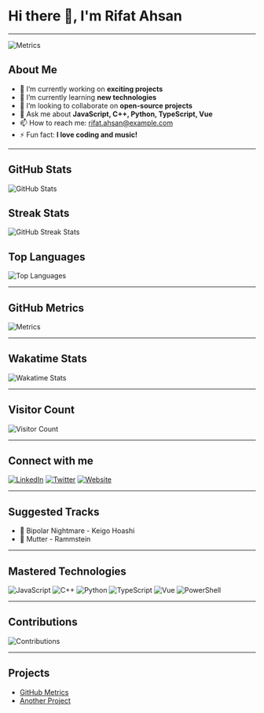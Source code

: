 # Hi there 👋, I'm Rifat Ahsan

---

![Metrics](https://github.com/rifatahsanpul0k/rifatahsanpul0k/blob/main/github-metrics.svg)

## About Me
- 🔭 I’m currently working on **exciting projects**
- 🌱 I’m currently learning **new technologies**
- 👯 I’m looking to collaborate on **open-source projects**
- 💬 Ask me about **JavaScript, C++, Python, TypeScript, Vue**
- 📫 How to reach me: [rifat.ahsan@example.com](mailto:rifat.ahsan@example.com)
- ⚡ Fun fact: **I love coding and music!**

---

## GitHub Stats
![GitHub Stats](https://github-readme-stats.vercel.app/api?username=rifatahsanpul0k&show_icons=true&theme=radical)

## Streak Stats
![GitHub Streak Stats](https://github-readme-streak-stats.herokuapp.com/?user=rifatahsanpul0k&theme=radical)

## Top Languages
![Top Languages](https://github-readme-stats.vercel.app/api/top-langs/?username=rifatahsanpul0k&layout=compact&theme=radical)

---

## GitHub Metrics
![Metrics](https://github.com/rifatahsanpul0k/rifatahsanpul0k/blob/main/github-metrics.svg)

---

## Wakatime Stats
![Wakatime Stats](https://github-readme-stats.vercel.app/api/wakatime?username=rifatahsanpul0k&theme=radical)

---

## Visitor Count
![Visitor Count](https://visitor-badge.glitch.me/badge?page_id=rifatahsanpul0k.rifatahsanpul0k)

---

## Connect with me
[![LinkedIn](https://img.shields.io/badge/LinkedIn-blue?style=for-the-badge&logo=linkedin)](https://linkedin.com/in/rifatahsan)
[![Twitter](https://img.shields.io/badge/Twitter-blue?style=for-the-badge&logo=twitter)](https://twitter.com/rifatahsan)
[![Website](https://img.shields.io/badge/Website-blue?style=for-the-badge&logo=google-chrome)](https://rifatahsanpul0k.github.io)

---

## Suggested Tracks
- 🎵 Bipolar Nightmare - Keigo Hoashi
- 🎵 Mutter - Rammstein

---

## Mastered Technologies
![JavaScript](https://img.shields.io/badge/-JavaScript-black?style=flat-square&logo=javascript)
![C++](https://img.shields.io/badge/-C++-00599C?style=flat-square&logo=c)
![Python](https://img.shields.io/badge/-Python-black?style=flat-square&logo=python)
![TypeScript](https://img.shields.io/badge/-TypeScript-007ACC?style=flat-square&logo=typescript)
![Vue](https://img.shields.io/badge/-Vue-4FC08D?style=flat-square&logo=vue-dot-js)
![PowerShell](https://img.shields.io/badge/-PowerShell-5391FE?style=flat-square&logo=powershell)

---

## Contributions
![Contributions](https://github-readme-activity-graph.cyclic.app/graph?username=rifatahsanpul0k&theme=github-dark&bg_color=20232a&color=61dafb&line=61dafb&point=FFFFFF&area=true&hide_border=true)

---

## Projects
- [GitHub Metrics](https://metrics.lecoq.io)
- [Another Project](https://github.com/rifatahsanpul0k/another-project)

